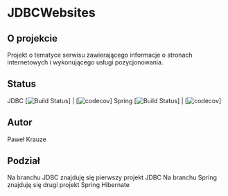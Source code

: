 # JDBCWebsites
## O projekcie
Projekt o tematyce serwisu zawierającego informacje o stronach internetowych i wykonującego usługi pozycjonowania.

## Status
JDBC [![Build Status]()] | [![codecov]()]
Spring [![Build Status]()] | [![codecov]()]

## Autor
Paweł Krauze

## Podział
Na branchu JDBC znajduję się pierwszy projekt JDBC
Na branchu Spring znajduję się drugi projekt Spring Hibernate
